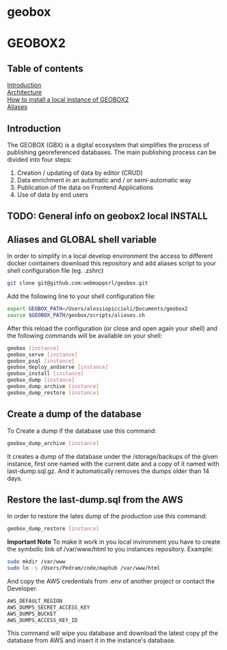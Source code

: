 # geobox

# GEOBOX2

## Table of contents
[Introduction](#introduction)  
[Architecture](https://github.com/webmappsrl/geobox/blob/main/documentation/ARCHITECTURE.md)  
[How to install a local instance of GEOBOX2](https://github.com/webmappsrl/geobox/blob/main/documentation/INSTALL.md)  
[Aliases](#aliases)  


## Introduction
The GEOBOX (GBX) is a digital ecosystem that simplifies the process of publishing georeferenced databases. The main publishing process can be divided into four steps:

1. Creation / updating of data by editor (CRUD)
2. Data enrichment in an automatic and / or semi-automatic way
3. Publication of the data on Frontend Applications
4. Use of data by end users


## TODO: General info on geobox2 local INSTALL

## Aliases and GLOBAL shell variable
In order to simplify in a local develop environment the access to different docker cointainers download this repository and add aliases script to your shell configuration file (eg. .zshrc)

```sh
git clone git@github.com:webmappsrl/geobox.git
```

Add the following line to your shell configuration file:

```sh
export GEOBOX_PATH=/Users/alessiopiccioli/Documents/geobox2
source $GEOBOX_PATH/geobox/scripts/aliases.sh
```

After this reload the configuration (or close and open again your shell) and the following commands will be available on your shell:

```sh
geobox [instance]
geobox_serve [instance]
geobox_psql [instance]
geobox_deploy_andserve [instance]
geobox_install [instance]
geobox_dump [instance]
geobox_dump_archive [instance]
geobox_dump_restore [instance]
```

## Create a dump of the database
To Create a dump if the database use this command:
```sh
geobox_dump_archive [instance]
```
It creates a dump of the database under the /storage/backups of the given instance, first one named with the current date and a copy of it named with last-dump.sql.gz.
And it automatically removes the dumps older than 14 days.

## Restore the last-dump.sql from the AWS
In order to restore the lates dump of the production use this command:
```sh
geobox_dump_restore [instance]
```
**Important Note**
To make it work in you local invironment you have to create the symbolic link of /var/www/html to you instances repository. Example:
```sh
sudo mkdir /var/www
sudo ln -s /Users/Pedram/code/maphub /var/www/html
```
And copy the AWS credentials from .env of another project or contact the Developer.
```sh
AWS_DEFAULT_REGION
AWS_DUMPS_SECRET_ACCESS_KEY
AWS_DUMPS_BUCKET
AWS_DUMPS_ACCESS_KEY_ID
```

This command will wipe you database and download the latest copy pf the database from AWS and insert it in the instance's database.
